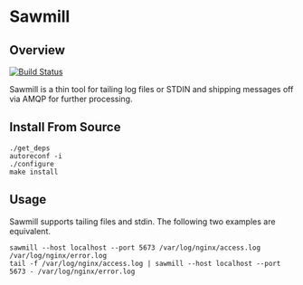 # Sawmill

## Overview

[![Build Status](https://secure.travis-ci.org/jbussdieker/sawmill.png)](http://travis-ci.org/jbussdieker/sawmill)

Sawmill is a thin tool for tailing log files or STDIN and shipping messages off via AMQP for further processing.

## Install From Source

`````
./get_deps
autoreconf -i
./configure
make install
`````

## Usage

Sawmill supports tailing files and stdin. The following two examples are equivalent.

`````
sawmill --host localhost --port 5673 /var/log/nginx/access.log /var/log/nginx/error.log
tail -f /var/log/nginx/access.log | sawmill --host localhost --port 5673 - /var/log/nginx/error.log
`````
